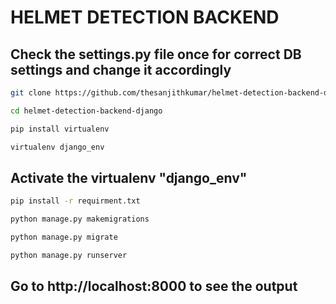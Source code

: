 # HELMET DETECTION BACKEND

## Check the settings.py file once for correct DB settings and change it accordingly

```Bash
git clone https://github.com/thesanjithkumar/helmet-detection-backend-django.git
```

```Bash
cd helmet-detection-backend-django
```

```Bash
pip install virtualenv
```

```Bash
virtualenv django_env
```

## Activate the virtualenv "django_env"

```Bash
pip install -r requirment.txt
```

```Bash
python manage.py makemigrations
```

```Bash
python manage.py migrate
```

```Bash
python manage.py runserver
```

## Go to http://localhost:8000 to see the output
